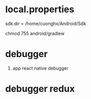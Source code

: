 # local.properties

sdk.dir = /home/cuonghx/Android/Sdk

chmod 755 android/gradlew

# debugger

1. app react native debugger

# debugger redux
